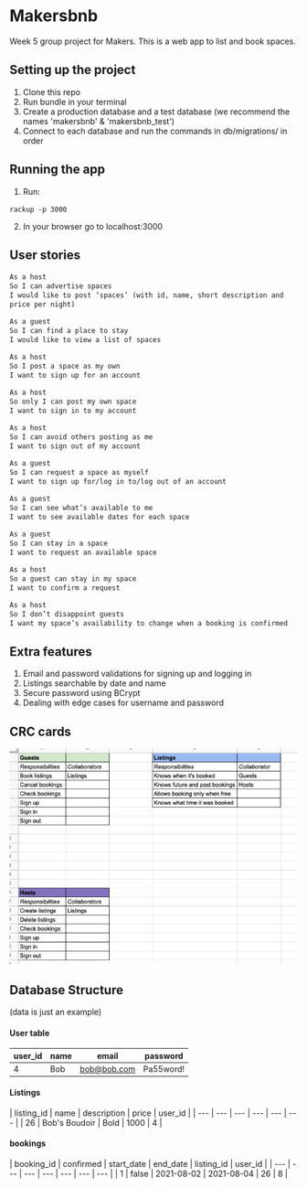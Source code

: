 # Makersbnb
Week 5 group project for Makers.
This is a web app to list and book spaces.

## Setting up the project
1. Clone this repo
2. Run bundle in your terminal
3. Create a production database and a test database (we recommend the names 'makersbnb' & 'makersbnb_test')
4. Connect to each database and run the commands in db/migrations/ in order

## Running the app
1. Run:
```
rackup -p 3000
```
2. In your browser go to localhost:3000

## User stories

```
As a host
So I can advertise spaces								
I would like to post ‘spaces’ (with id, name, short description and price per night)
```
```
As a guest
So I can find a place to stay		
I would like to view a list of spaces
```
```
As a host
So I post a space as my own
I want to sign up for an account
```
```
As a host
So only I can post my own space	
I want to sign in to my account
```
```
As a host
So I can avoid others posting as me		
I want to sign out of my account
```
```
As a guest
So I can request a space as myself			
I want to sign up for/log in to/log out of an account
```
```
As a guest
So I can see what’s available to me			
I want to see available dates for each space
```
```
As a guest
So I can stay in a space
I want to request an available space
```
```
As a host
So a guest can stay in my space
I want to confirm a request
```
```
As a host
So I don’t disappoint guests
I want my space’s availability to change when a booking is confirmed
```

## Extra features
1. Email and password validations for signing up and logging in
2. Listings searchable by date and name
3. Secure password using BCrypt
4. Dealing with edge cases for username and password


## CRC cards
![Cards mapping MVP objects](https://github.com/karimabuseer/makersbnb/blob/main/docs/Screenshot%202021-07-26%20at%2015.04.58.png)

## Database Structure
(data is just an example)

#### User table

| user_id | name | email | password |
| --- | --- | --- | --- |
| 4 | Bob | bob@bob.com | Pa55word! |

#### Listings

| listing_id | name | description | price | user_id |
| --- | --- | --- | --- | --- | --- |
| 26 | Bob's Boudoir | Bold | 1000 | 4 |

#### bookings

| booking_id | confirmed | start_date | end_date | listing_id | user_id |
| --- | --- | --- | --- | --- | --- | --- |
| 1 | false | 2021-08-02 | 2021-08-04 | 26 | 8 |
